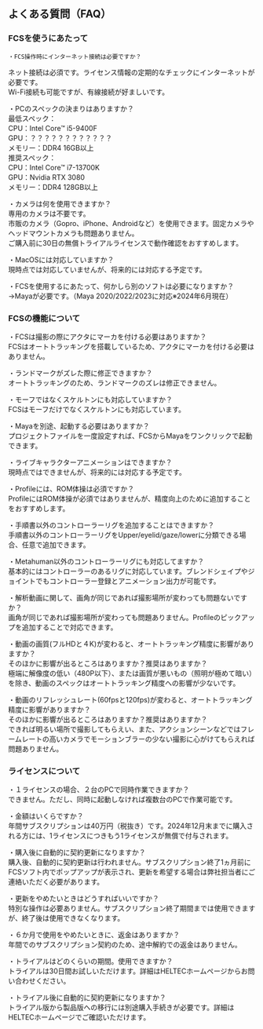 ## よくある質問（FAQ）

### FCSを使うにあたって

````
・FCS操作時にインターネット接続は必要ですか？  
````
ネット接続は必須です。ライセンス情報の定期的なチェックにインターネットが必要です。  
Wi-Fi接続も可能ですが、有線接続が好ましいです。
 
・PCのスペックの決まりはありますか？  
最低スペック：  
CPU：Intel Core™ i5-9400F  
GPU：？？？？？？？？？？？？  
メモリー：DDR4 16GB以上  
推奨スペック：  
CPU：Intel Core™ i7-13700K  
GPU：Nvidia RTX 3080  
メモリー：DDR4 128GB以上
 
・カメラは何を使用できますか？  
専用のカメラは不要です。  
市販のカメラ（Gopro、iPhone、Androidなど）を使用できます。固定カメラやヘッドマウントカメラも問題ありません。  
ご購入前に30日の無償トライアルライセンスで動作確認をおすすめします。

・MacOSには対応していますか？  
現時点では対応していませんが、将来的には対応する予定です。

・FCSを使用するにあたって、何かしら別のソフトは必要になりますか？  
→Mayaが必要です。（Maya 2020/2022/2023に対応※2024年6月現在）

### FCSの機能について

・FCSは撮影の際にアクタにマーカを付ける必要はありますか？  
FCSはオートトラッキングを搭載しているため、アクタにマーカを付ける必要はありません。

・ランドマークがズレた際に修正できますか？  
オートトラッキングのため、ランドマークのズレは修正できません。

・モーフではなくスケルトンにも対応していますか？  
FCSはモーフだけでなくスケルトンにも対応しています。

・Mayaを別途、起動する必要はありますか？  
プロジェクトファイルを一度設定すれば、FCSからMayaをワンクリックで起動できます。

・ライブキャラクターアニメーションはできますか？  
現時点ではできませんが、将来的には対応する予定です。

・Profileには、ROM体操は必須ですか？  
ProfileにはROM体操が必須ではありませんが、精度向上のために追加することをおすすめします。

・手順書以外のコントローラーリグを追加することはできますか？  
手順書以外のコントローラーリグをUpper/eyelid/gaze/lowerに分類できる場合、任意で追加できます。

・Metahuman以外のコントローラーリグにも対応してますか？  
基本的にはコントローラーのあるリグに対応しています。ブレンドシェイプやジョイントでもコントローラー登録とアニメーション出力が可能です。

・解析動画に関して、画角が同じであれば撮影場所が変わっても問題ないですか？  
画角が同じであれば撮影場所が変わっても問題ありません。Profileのピックアップを追加することで対応できます。
 
・動画の画質(フルHDと４K)が変わると、オートトラッキング精度に影響がありますか？  
そのほかに影響が出るところはありますか？推奨はありますか？  
極端に解像度の低い（480P以下）、または画質が悪いもの（照明が極めて暗い）を除き、動画のスペックはオートトラッキング精度への影響が少ないです。
 
・動画のリフレッシュレート(60fpsと120fps)が変わると、オートトラッキング精度に影響がありますか？  
そのほかに影響が出るところはありますか？推奨はありますか？  
できれば明るい場所で撮影してもらえい、また、アクションシーンなどではフレームレートの高いカメラでモーションブラーの少ない撮影に心がけてもらえれば問題ありません。

### ライセンスについて

・１ライセンスの場合、２台のPCで同時作業できますか？  
できません。ただし、同時に起動しなければ複数台のPCで作業可能です。

・金額はいくらですか？  
年間サブスクリプションは40万円（税抜き）です。2024年12月末までに購入される方には、1ライセンスにつきもう1ライセンスが無償で付与されます。

・購入後に自動的に契約更新になりますか？  
購入後、自動的に契約更新は行われません。サブスクリプション終了1ヵ月前にFCSソフト内でポップアップが表示され、更新を希望する場合は弊社担当者にご連絡いただく必要があります。
 
・更新をやめたいときはどうすればいいですか？  
特別な操作は必要ありません。サブスクリプション終了期間までは使用できますが、終了後は使用できなくなります。
 
・６か月で使用をやめたいときに、返金はありますか？  
年間でのサブスクリプション契約のため、途中解約での返金はありません。

・トライアルはどのくらいの期間。使用できますか？  
トライアルは30日間お試しいただけます。詳細はHELTECホームページからお問い合わせください。

・トライアル後に自動的に契約更新になりますか？  
トライアル版から製品版への移行には別途購入手続きが必要です。詳細はHELTECホームページでご確認いただけます。

